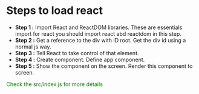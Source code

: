 <h1>Steps to load react</h1>

<ul>
<li><b>Step 1 :</b> Import React and ReactDOM libraries. These are essentials import for react you should import react abd reactdom in this step.</li>
<li><b>Step 2 :</b> Get a reference to the div with ID root. Get the div id using a normal js way.</li>
<li><b>Step 3 :</b> Tell React to take control of that element.</li>
<li><b>Step 4 :</b> Create component. Define app component.</li>
<li><b>Step 5 :</b> Show the component on the screen. Render this component to screen.</li>
</ul>

<p style="color: green">Check the src/index.js for more details</p>